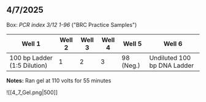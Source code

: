 ## 4/7/2025
Box: *PCR index 3/12 1-96* ("BRC Practice Samples")

| Well 1                       | Well 2 | Well 3 | Well 4 | Well 5    | Well 6                      |
| ---------------------------- | ------ | ------ | ------ | --------- | --------------------------- |
| 100 bp Ladder (1:5 Dilution) | 1      | 2      | 3      | 98 (Neg.) | Undiluted 100 bp DNA Ladder |
**Notes:** Ran gel at 110 volts for 55 minutes 


![[4_7_Gel.png|500]]